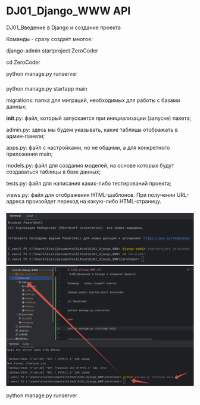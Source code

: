 # DJ01_Django_WWW API
 DJ01_Введение в Django и создание проекта

Команды - сразу создаёт многое:

django-admin startproject ZeroCoder

cd ZeroCoder

python manage.py runserver

###

python manage.py startapp main


migrations: папка для миграций, необходимых для работы с базами данных;

__init__.py: файл, который запускается при инициализации (запуске) пакета;

admin.py: здесь мы будем указывать, какие таблицы отображать в админ-панели;

apps.py: файл с настройками, но не общими, а для конкретного приложения main;

models.py: файл для создания моделей, на основе которых будут создаваться таблицы в базе данных;

tests.py: файл для написания каких-либо тестирований проекта;

views.py: файл для отображения HTML-шаблонов. При получении URL-адреса произойдет переход на какую-либо HTML-страницу.

###


![wey.png](wey.png)
![python manage.py startapp main.png](python%20manage.py%20startapp%20main.png)

python manage.py runserver